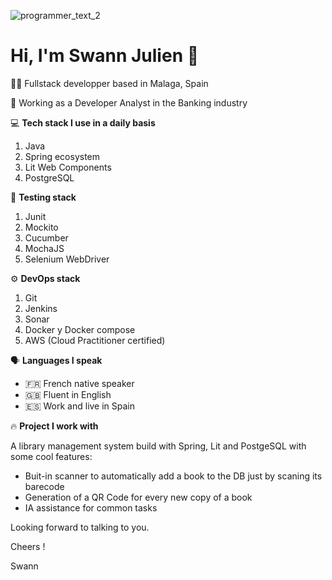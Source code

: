 
![programmer_text_2](https://user-images.githubusercontent.com/79744175/175014145-970bfea3-2234-4045-8ef5-ec94c651f48b.jpg)

# Hi, I'm Swann Julien 👋

👨‍💻 Fullstack developper based in Malaga, Spain

🚀 Working as a Developer Analyst in the Banking industry

💻 **Tech stack I use in a daily basis** 
1. Java
2. Spring ecosystem
3. Lit Web Components
4. PostgreSQL

🧪 **Testing stack**
1. Junit
2. Mockito
3. Cucumber
4. MochaJS
5. Selenium WebDriver

⚙️ **DevOps stack** 
1. Git
2. Jenkins
3. Sonar
4. Docker y Docker compose
5. AWS (Cloud Practitioner certified)

🗣️ **Languages I speak**
- 🇫🇷 French native speaker
- 🇬🇧 Fluent in English
- 🇪🇸 Work and live in Spain

🔥 **Project I work with**

A library management system build with Spring, Lit and PostgeSQL with some cool features:

- Buit-in scanner to automatically add a book to the DB just by scaning its barecode
- Generation of a QR Code for every new copy of a book
- IA assistance for common tasks 

Looking forward to talking to you.

Cheers !

Swann

